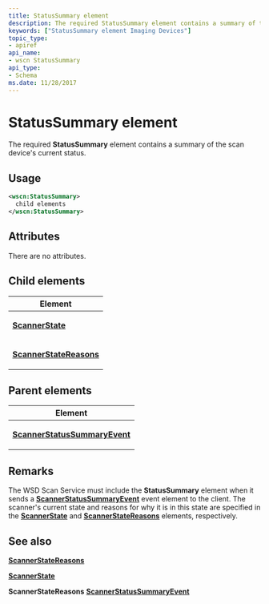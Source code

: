 ```yaml
---
title: StatusSummary element
description: The required StatusSummary element contains a summary of the scan device's current status.
keywords: ["StatusSummary element Imaging Devices"]
topic_type:
- apiref
api_name:
- wscn StatusSummary
api_type:
- Schema
ms.date: 11/28/2017
---
```


# StatusSummary element


The required **StatusSummary** element contains a summary of the scan device's current status.

## Usage

```xml
<wscn:StatusSummary>
  child elements
</wscn:StatusSummary>
```

## Attributes

There are no attributes.

## Child elements


<table>
<colgroup>
<col width="100%" />
</colgroup>
<thead>
<tr class="header">
<th>Element</th>
</tr>
</thead>
<tbody>
<tr class="odd">
<td><p><a href="scannerstate.md" data-raw-source="[&lt;strong&gt;ScannerState&lt;/strong&gt;](scannerstate.md)"><strong>ScannerState</strong></a></p></td>
</tr>
<tr class="even">
<td><p><a href="scannerstatereasons.md" data-raw-source="[&lt;strong&gt;ScannerStateReasons&lt;/strong&gt;](scannerstatereasons.md)"><strong>ScannerStateReasons</strong></a></p></td>
</tr>
</tbody>
</table>

## Parent elements


<table>
<colgroup>
<col width="100%" />
</colgroup>
<thead>
<tr class="header">
<th>Element</th>
</tr>
</thead>
<tbody>
<tr class="odd">
<td><p><a href="scannerstatussummaryevent.md" data-raw-source="[&lt;strong&gt;ScannerStatusSummaryEvent&lt;/strong&gt;](scannerstatussummaryevent.md)"><strong>ScannerStatusSummaryEvent</strong></a></p></td>
</tr>
</tbody>
</table>

## Remarks

The WSD Scan Service must include the **StatusSummary** element when it sends a [**ScannerStatusSummaryEvent**](scannerstatussummaryevent.md) event element to the client. The scanner's current state and reasons for why it is in this state are specified in the [**ScannerState**](scannerstate.md) and [**ScannerStateReasons**](scannerstatereasons.md) elements, respectively.

## See also


[**ScannerStateReasons**](scannerstatereasons.md)

[**ScannerState**](scannerstate.md)

**ScannerStateReasons**
[**ScannerStatusSummaryEvent**](scannerstatussummaryevent.md)

 

 







